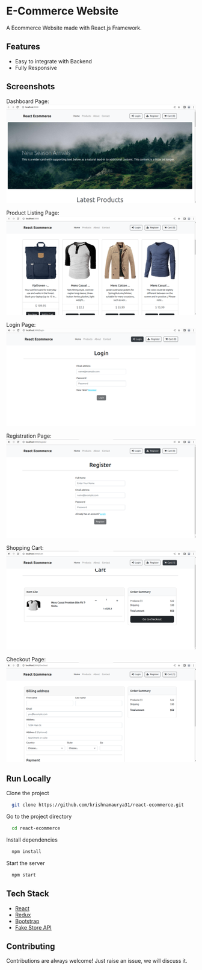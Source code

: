 # E-Commerce Website

A Ecommerce Website made with React.js Framework.


## Features

- Easy to integrate with Backend
- Fully Responsive


## Screenshots
 
 Dashboard Page:
![Alt text](image.png)

Product Listing Page:
![Alt text](image-1.png)

Login Page:
![Alt text](image-2.png)

Registration Page:
![Alt text](image-3.png)

Shopping Cart:
![Alt text](image-4.png)

Checkout Page:
![Alt text](image-5.png)



## Run Locally

Clone the project

```bash
  git clone https://github.com/krishnamaurya31/react-ecommerce.git
```

Go to the project directory

```bash
  cd react-ecommerce
```

Install dependencies

```bash
  npm install
```

Start the server

```bash
  npm start
```


## Tech Stack

* [React](https://reactjs.org/)
* [Redux](https://redux.js.org/)
* [Bootstrap](https://getbootstrap.com/)
* [Fake Store API](https://fakestoreapi.com/)

## Contributing

Contributions are always welcome!
Just raise an issue, we will discuss it.



